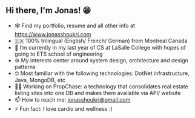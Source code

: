 ## Hi there, I'm Jonas! 😁

- 🕸️ Find my portfolio, resume and all other info at https://www.jonasshoukri.com
- 🇨🇦 100% trilingual (English/ French/ German) from Montreal Canada
- 🌱 I’m currently in my last year of CS at LaSalle College with hopes of going to ETS school of engineering
- ⚙️ My interests center around system design, architecture and design patterns
- 🤓 Most familiar with the following technologies: DotNet infrastructure, Java, MongoDB, etc
- 🏋️‍♂️ Working on PropChase: a technology that consolidates real estate listing sites into one DB and makes them available via API/ website
- 📫 How to reach me: jonasshoukri@gmail.com
- ⚡ Fun fact: I love cardio and wellness :)
